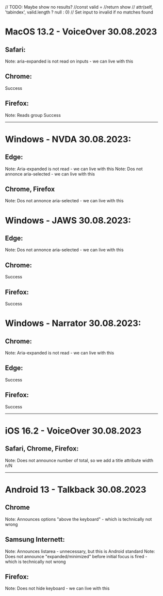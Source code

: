 // TODO: Maybe show no results?
//const valid =
//return show
// attr(self, 'tabindex', valid.length ? null : 0) // Set input to invalid if no matches found

# MacOS 13.2 - VoiceOver 30.08.2023

## Safari:
Note: aria-expanded is not read on inputs - we can live with this

## Chrome:
Success

## Firefox:
Note: Reads group
Success

------------------

# Windows - NVDA 30.08.2023:
## Edge:
Note: Aria-expanded is not read - we can live with this
Note: Dos not annonce aria-selected - we can live with this
## Chrome, Firefox
Note: Dos not annonce aria-selected - we can live with this

# Windows - JAWS 30.08.2023:
## Edge:
Note: Dos not annonce aria-selected - we can live with this

## Chrome:
Success
## Firefox:
Success

# Windows - Narrator 30.08.2023:

## Chrome:
Note: Aria-expanded is not read - we can live with this
## Edge:
Success

## Firefox:
Success

------------------

# iOS 16.2 - VoiceOver 30.08.2023
## Safari, Chrome, Firefox:
Note: Does not announce number of total, so we add a title attribute width n/N

------------------

# Android 13 - Talkback 30.08.2023

## Chrome
Note: Announces options "above the keyboard" - which is technically not wrong
## Samsung Internett:
Note: Announces listarea - unnecessary, but this is Android standard
Note: Does not announce "expanded/minimized" before initial focus is fired - which is technically not wrong

## Firefox:
Note: Does not hide keyboard - we can live with this